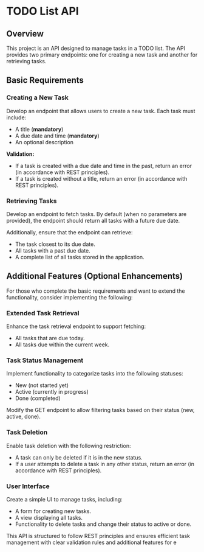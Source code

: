 # TODO List API

## Overview

This project is an API designed to manage tasks in a TODO list. The API provides two primary endpoints: one for creating a new task and another for retrieving tasks.

## Basic Requirements

### Creating a New Task

Develop an endpoint that allows users to create a new task. Each task must include:

- A title (**mandatory**)
- A due date and time (**mandatory**)
- An optional description

**Validation:**

- If a task is created with a due date and time in the past, return an error (in accordance with REST principles).
- If a task is created without a title, return an error (in accordance with REST principles).

### Retrieving Tasks

Develop an endpoint to fetch tasks. By default (when no parameters are provided), the endpoint should return all tasks with a future due date.

Additionally, ensure that the endpoint can retrieve:

- The task closest to its due date.
- All tasks with a past due date.
- A complete list of all tasks stored in the application.


## Additional Features (Optional Enhancements)

For those who complete the basic requirements and want to extend the functionality, consider implementing the following:

### Extended Task Retrieval

Enhance the task retrieval endpoint to support fetching:

- All tasks that are due today.
- All tasks due within the current week.

### Task Status Management

Implement functionality to categorize tasks into the following statuses:

- New (not started yet)
- Active (currently in progress)
- Done (completed)

Modify the GET endpoint to allow filtering tasks based on their status (new, active, done).

### Task Deletion

Enable task deletion with the following restriction:

- A task can only be deleted if it is in the new status.
- If a user attempts to delete a task in any other status, return an error (in accordance with REST principles).

### User Interface

Create a simple UI to manage tasks, including:

- A form for creating new tasks.
- A view displaying all tasks.
- Functionality to delete tasks and change their status to active or done.

This API is structured to follow REST principles and ensures efficient task management with clear validation rules and additional features for e